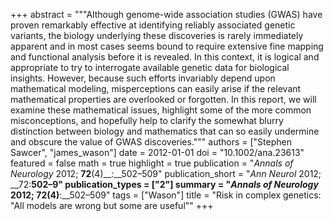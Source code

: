 +++
abstract = """Although genome-wide association studies (GWAS) have proven remarkably effective at identifying reliably associated genetic variants, the biology underlying these discoveries is rarely immediately apparent and in most cases seems bound to require extensive fine mapping and functional analysis before it is revealed. In this context, it is logical and appropriate to try to interrogate available genetic data for biological insights. However, because such efforts invariably depend upon mathematical modeling, misperceptions can easily arise if the relevant mathematical properties are overlooked or forgotten. In this report, we will examine these mathematical issues, highlight some of the more common misconceptions, and hopefully help to clarify the somewhat blurry distinction between biology and mathematics that can so easily undermine and obscure the value of GWAS discoveries."""
authors = ["Stephen Sawcer", "james_wason"]
date = 2012-01-01
doi = "10.1002/ana.23613"
featured = false
math = true
highlight = true
publication = "*Annals of Neurology* 2012; __72__(4)__:__502–509"
publication_short = "*Ann Neurol* 2012; __72:__502–9"
publication_types = ["2"]
summary = "*Annals of Neurology* 2012; __72__(4)__:__502–509"
tags = ["Wason"]
title = "Risk in complex genetics: \"All models are wrong but some are useful\""
+++

